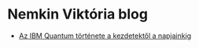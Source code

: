 # Nemkin Viktória blog

- [Az IBM Quantum története a kezdetektől a napjainkig](./2021/11/27/az_ibm_quantum_tortenete)
